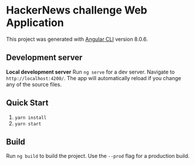 # HackerNews challenge Web Application

This project was generated with [Angular CLI](https://github.com/angular/angular-cli) version 8.0.6.

## Development server
**Local development server**
Run `ng serve` for a dev server. Navigate to `http://localhost:4200/`. The app will automatically reload if you change any of the source files.

## Quick Start
1. ```yarn install```
2. ```yarn start```

## Build

Run `ng build` to build the project. Use the `--prod` flag for a production build.